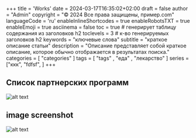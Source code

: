 +++
title = 'Works'
date = 2024-03-17T16:35:02+02:00
draft = false
author = "Admin"
copyright = "© 2024 Все права защищены, пример.com"
languageCode = 'ru'
enableInlineShortcodes = true
enableRobotsTXT = true
enableEmoji = true
asciinema = false
toc = true # генерирует таблицу содержания из заголовков h2
toclevels = 3 # к-во генерируемых заголовков h2
keywords = "ключевые слова"
subtitle = "краткое описание статьи"
description = "Описание представляет собой краткое описание, которое обычно отображается в результатах поиска."
categories = [ "categories" ]
tags = [ "tags" , "еда" , "лекарство" ]
series = ["ккк", "fdfsf", ]
+++



## Список партнерских программ
![alt text](/images/work/11.png)

## image screenshot 

![alt text](/images/work/12.png)
